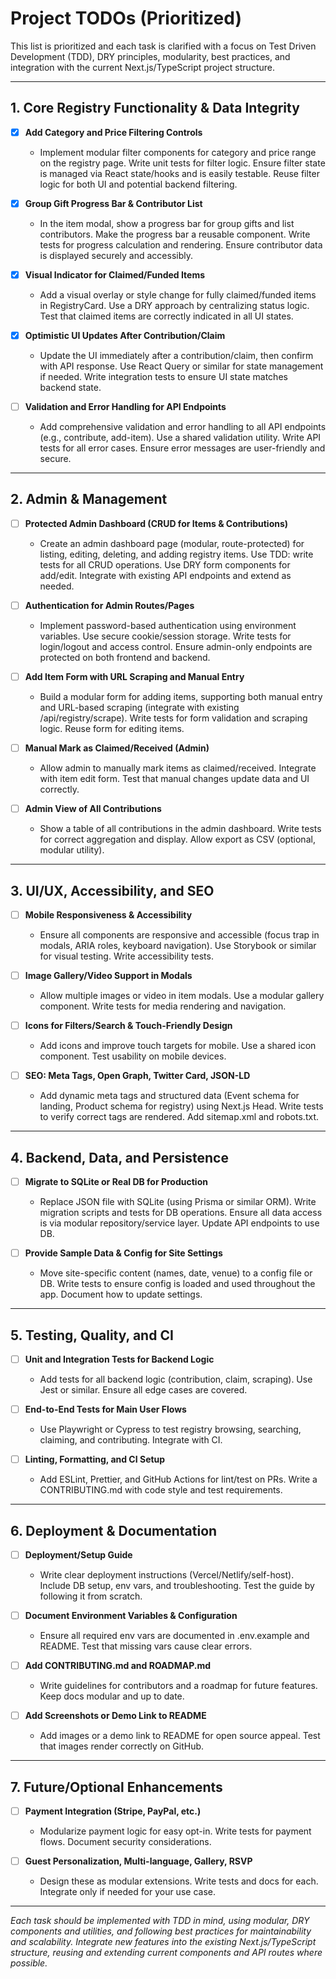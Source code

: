 # Project TODOs (Prioritized)

This list is prioritized and each task is clarified with a focus on Test Driven Development (TDD), DRY principles, modularity, best practices, and integration with the current Next.js/TypeScript project structure.

---

## 1. Core Registry Functionality & Data Integrity

- [X] **Add Category and Price Filtering Controls**
  - Implement modular filter components for category and price range on the registry page. Write unit tests for filter logic. Ensure filter state is managed via React state/hooks and is easily testable. Reuse filter logic for both UI and potential backend filtering.

- [X] **Group Gift Progress Bar & Contributor List**
  - In the item modal, show a progress bar for group gifts and list contributors. Make the progress bar a reusable component. Write tests for progress calculation and rendering. Ensure contributor data is displayed securely and accessibly.

- [X] **Visual Indicator for Claimed/Funded Items**
  - Add a visual overlay or style change for fully claimed/funded items in RegistryCard. Use a DRY approach by centralizing status logic. Test that claimed items are correctly indicated in all UI states.

- [X] **Optimistic UI Updates After Contribution/Claim**
  - Update the UI immediately after a contribution/claim, then confirm with API response. Use React Query or similar for state management if needed. Write integration tests to ensure UI state matches backend state.

- [ ] **Validation and Error Handling for API Endpoints**
  - Add comprehensive validation and error handling to all API endpoints (e.g., contribute, add-item). Use a shared validation utility. Write API tests for all error cases. Ensure error messages are user-friendly and secure.

---

## 2. Admin & Management

- [ ] **Protected Admin Dashboard (CRUD for Items & Contributions)**
  - Create an admin dashboard page (modular, route-protected) for listing, editing, deleting, and adding registry items. Use TDD: write tests for all CRUD operations. Use DRY form components for add/edit. Integrate with existing API endpoints and extend as needed.

- [ ] **Authentication for Admin Routes/Pages**
  - Implement password-based authentication using environment variables. Use secure cookie/session storage. Write tests for login/logout and access control. Ensure admin-only endpoints are protected on both frontend and backend.

- [ ] **Add Item Form with URL Scraping and Manual Entry**
  - Build a modular form for adding items, supporting both manual entry and URL-based scraping (integrate with existing /api/registry/scrape). Write tests for form validation and scraping logic. Reuse form for editing items.

- [ ] **Manual Mark as Claimed/Received (Admin)**
  - Allow admin to manually mark items as claimed/received. Integrate with item edit form. Test that manual changes update data and UI correctly.

- [ ] **Admin View of All Contributions**
  - Show a table of all contributions in the admin dashboard. Write tests for correct aggregation and display. Allow export as CSV (optional, modular utility).

---

## 3. UI/UX, Accessibility, and SEO

- [ ] **Mobile Responsiveness & Accessibility**
  - Ensure all components are responsive and accessible (focus trap in modals, ARIA roles, keyboard navigation). Use Storybook or similar for visual testing. Write accessibility tests.

- [ ] **Image Gallery/Video Support in Modals**
  - Allow multiple images or video in item modals. Use a modular gallery component. Write tests for media rendering and navigation.

- [ ] **Icons for Filters/Search & Touch-Friendly Design**
  - Add icons and improve touch targets for mobile. Use a shared icon component. Test usability on mobile devices.

- [ ] **SEO: Meta Tags, Open Graph, Twitter Card, JSON-LD**
  - Add dynamic meta tags and structured data (Event schema for landing, Product schema for registry) using Next.js Head. Write tests to verify correct tags are rendered. Add sitemap.xml and robots.txt.

---

## 4. Backend, Data, and Persistence

- [ ] **Migrate to SQLite or Real DB for Production**
  - Replace JSON file with SQLite (using Prisma or similar ORM). Write migration scripts and tests for DB operations. Ensure all data access is via modular repository/service layer. Update API endpoints to use DB.

- [ ] **Provide Sample Data & Config for Site Settings**
  - Move site-specific content (names, date, venue) to a config file or DB. Write tests to ensure config is loaded and used throughout the app. Document how to update settings.

---

## 5. Testing, Quality, and CI

- [ ] **Unit and Integration Tests for Backend Logic**
  - Add tests for all backend logic (contribution, claim, scraping). Use Jest or similar. Ensure all edge cases are covered.

- [ ] **End-to-End Tests for Main User Flows**
  - Use Playwright or Cypress to test registry browsing, searching, claiming, and contributing. Integrate with CI.

- [ ] **Linting, Formatting, and CI Setup**
  - Add ESLint, Prettier, and GitHub Actions for lint/test on PRs. Write a CONTRIBUTING.md with code style and test requirements.

---

## 6. Deployment & Documentation

- [ ] **Deployment/Setup Guide**
  - Write clear deployment instructions (Vercel/Netlify/self-host). Include DB setup, env vars, and troubleshooting. Test the guide by following it from scratch.

- [ ] **Document Environment Variables & Configuration**
  - Ensure all required env vars are documented in .env.example and README. Test that missing vars cause clear errors.

- [ ] **Add CONTRIBUTING.md and ROADMAP.md**
  - Write guidelines for contributors and a roadmap for future features. Keep docs modular and up to date.

- [ ] **Add Screenshots or Demo Link to README**
  - Add images or a demo link to README for open source appeal. Test that images render correctly on GitHub.

---

## 7. Future/Optional Enhancements

- [ ] **Payment Integration (Stripe, PayPal, etc.)**
  - Modularize payment logic for easy opt-in. Write tests for payment flows. Document security considerations.

- [ ] **Guest Personalization, Multi-language, Gallery, RSVP**
  - Design these as modular extensions. Write tests and docs for each. Integrate only if needed for your use case.

---

*Each task should be implemented with TDD in mind, using modular, DRY components and utilities, and following best practices for maintainability and scalability. Integrate new features into the existing Next.js/TypeScript structure, reusing and extending current components and API routes where possible.*
